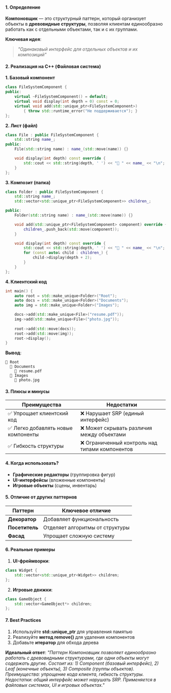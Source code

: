 #### **1. Определение**
**Компоновщик** — это структурный паттерн, который организует объекты в **древовидные структуры**, позволяя клиентам единообразно работать как с отдельными объектами, так и с их группами.

**Ключевая идея**:
> *"Одинаковый интерфейс для отдельных объектов и их композиций"*

#### **2. Реализация на C++ (Файловая система)**

**1. Базовый компонент**
```cpp
class FileSystemComponent {
public:
    virtual ~FileSystemComponent() = default;
    virtual void display(int depth = 0) const = 0;
    virtual void add(std::unique_ptr<FileSystemComponent>)
        { throw std::runtime_error("Не поддерживается"); }
};
```

**2. Лист (файл)**
```cpp
class File : public FileSystemComponent {
    std::string name_;
public:
    File(std::string name) : name_(std::move(name)) {}

    void display(int depth) const override {
        std::cout << std::string(depth, ' ') << "📄 " << name_ << "\n";
    }
};
```

**3. Композит (папка)**
```cpp
class Folder : public FileSystemComponent {
    std::string name_;
    std::vector<std::unique_ptr<FileSystemComponent>> children_;

public:
    Folder(std::string name) : name_(std::move(name)) {}

    void add(std::unique_ptr<FileSystemComponent> component) override {
        children_.push_back(std::move(component));
    }

    void display(int depth) const override {
        std::cout << std::string(depth, ' ') << "📁 " << name_ << "\n";
        for (const auto& child : children_) {
            child->display(depth + 2);
        }
    }
};
```

**4. Клиентский код**
```cpp
int main() {
    auto root = std::make_unique<Folder>("Root");
    auto docs = std::make_unique<Folder>("Documents");
    auto img = std::make_unique<Folder>("Images");

    docs->add(std::make_unique<File>("resume.pdf"));
    img->add(std::make_unique<File>("photo.jpg"));
    
    root->add(std::move(docs));
    root->add(std::move(img));
    root->display();
}
```

**Вывод**:
```
📁 Root
  📁 Documents
    📄 resume.pdf
  📁 Images
    📄 photo.jpg
```

#### **3. Плюсы и минусы**

| **Преимущества**                   | **Недостатки**                                 |
| ---------------------------------- | ---------------------------------------------- |
| ✅ Упрощает клиентский код          | ❌ Нарушает SRP (единый интерфейс)              |
| ✅ Легко добавлять новые компоненты | ❌ Может скрывать различия между объектами      |
| ✅ Гибкость структуры               | ❌ Ограниченный контроль над типами компонентов |

#### **4. Когда использовать?**
- **Графические редакторы** (группировка фигур)  
- **UI-интерфейсы** (вложенные компоненты)  
- **Игровые объекты** (сцены, инвентарь)  

#### **5. Отличие от других паттернов**
| **Паттерн** | **Ключевое отличие** |
|------------|---------------------|
| **Декоратор** | Добавляет функциональность |
| **Посетитель** | Отделяет алгоритмы от структуры |
| **Фасад** | Упрощает сложную систему |

#### **6. Реальные примеры**
1. **UI-фреймворки**:
```cpp
class Widget {
    std::vector<std::unique_ptr<Widget>> children;
};
```

2. **Игровые движки**:
```cpp
class GameObject {
    std::vector<GameObject*> children;
};
```

#### **7. Best Practices**
1. Используйте **std::unique_ptr** для управления памятью
2. Реализуйте **метод remove()** для удаления компонентов
3. Добавьте **итератор** для обхода дерева

**Идеальный ответ**:
*"Паттерн Компоновщик позволяет единообразно работать с древовидными структурами, где одни объекты могут содержать другие. Состоит из: 1) Component (базовый интерфейс), 2) Leaf (конечные объекты), 3) Composite (группы объектов). Преимущества: упрощение кода клиента, гибкость структуры. Недостатки: общий интерфейс может нарушать SRP. Применяется в файловых системах, UI и игровых объектах."*